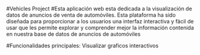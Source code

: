 #Vehicles Project
#Esta aplicación web esta dedicada a la visualización de datos de anuncios de venta de automóviles. Esta plataforma ha sido diseñada para proporcionar a los usuarios una interfaz interactiva y fácil de usar que les permite explorar y comprender mejor la información contenida en nuestra base de datos de anuncios de automóviles

#Funcionalidades principales: Visualizar graficos interactivos